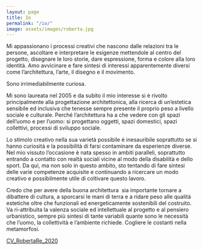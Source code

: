 ```yaml
---
layout: page
title: Io
permalink: "/io/"
image: assets/images/roberta.jpg
---
```


Mi appassionano i processi creativi che nascono dalle relazioni tra le persone, ascoltare e interpretare le esigenze mettendole al centro del progetto, disegnare le loro storie, dare espressione, forma e colore alla loro identità. Amo avvicinare e fare sintesi di interessi apparentemente diversi come l’architettura, l’arte, il disegno e il movimento.

Sono irrimediabilmente curiosa.

Mi sono laureata nel 2005 e da subito il mio interesse si è rivolto principalmente alla progettazione architettonica, alla ricerca di un’estetica sensibile ed inclusiva che tenesse sempre presente il proprio peso a livello sociale e culturale. Perché l’architettura ha a che vedere con gli spazi dell’uomo e per l’uomo: si progettano oggetti, spazi domestici, spazi collettivi, processi di sviluppo sociale.

Lo stimolo creativo nella sua varietà possibile è inesauribile soprattutto se si hanno curiosità e la possibilità di farsi contaminare da esperienze diverse. Nel mio vissuto l’occasione è nata spesso in ambiti paralleli, soprattutto entrando a contatto con realtà sociali vicine al modo della disabilità e dello sport. Da qui, ma non solo in questo ambito, sto tentando di fare sintesi delle varie competenze acquisite e continuando a ricercare un modo creativo e possibilmente utile di coltivare questo lavoro.

Credo che per avere della buona architettura  sia importante tornare a dibattere di cultura, a sporcarsi le mani di terra e a ridare peso alle qualità estetiche oltre che funzionali ed energeticamente sostenibili del costruito. Va ri-attribuita la valenza sociale ed intellettuale al progetto e al pensiero urbanistico, sempre più sintesi di tante variabili quante sono le necessità che l’uomo, la collettività e l’ambiente richiede. Cogliere le costanti nella metamorfosi.

[CV_RobertaRe_2020](/assets/files/CV_RobertaRe_2020_3.pdf)
